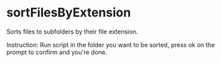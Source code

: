 # sortFilesByExtension
Sorts files to subfolders by their file extension.

Instruction:
Run script in the folder you want to be sorted, press ok on the prompt to confirm and you're done.
